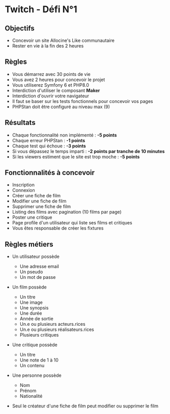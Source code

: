 # Twitch - Défi N°1

## Objectifs 
* Concevoir un site Allocine's Like communautaire
* Rester en vie à la fin des 2 heures

## Règles
* Vous démarrez avec 30 points de vie
* Vous avez 2 heures pour concevoir le projet
* Vous utiliserez Symfony 6 et PHP8.0
* Interdiction d'utiliser le composant **Maker**
* Interdiction d'ouvrir votre navigateur
* Il faut se baser sur les tests fonctionnels pour concevoir vos pages
* PHPStan doit être configuré au niveau max (9)

## Résultats
* Chaque fonctionnalité non implémenté : **-5 points**
* Chaque erreur PHPStan : **-1 points**
* Chaque test qui échoue : **-3 points**
* Si vous dépassez le temps imparti : **-2 points par tranche de 10 minutes**
* Si les viewers estiment que le site est trop moche : **-5 points**

## Fonctionnalités à concevoir 
* Inscription
* Connexion
* Créer une fiche de film
* Modifier une fiche de film
* Supprimer une fiche de film
* Listing des films avec pagination (10 films par page)
* Poster une critique
* Page profile d'un utilisateur qui liste ses films et critiques
* Vous êtes responsable de créer les fixtures

## Règles métiers
* Un utilisateur possède
  * Une adresse email
  * Un pseudo
  * Un mot de passe

* Un film possède
  * Un titre
  * Une image
  * Une synopsis
  * Une durée
  * Année de sortie
  * Un.e ou plusieurs acteurs.rices
  * Un.e ou plusieurs réalisateurs.rices
  * Plusieurs critiques

* Une critique possède
  * Un titre
  * Une note de 1 à 10
  * Un contenu
  
* Une personne possède
  * Nom
  * Prénom
  * Nationalité

* Seul le créateur d'une fiche de film peut modifier ou supprimer le film
